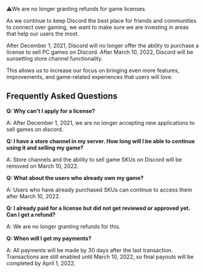 <p class="callout">⚠️We are no longer granting refunds for game licenses</p>
<p>As we continue to keep Discord the best place for friends and communities to connect over gaming, we want to make sure we are investing in areas that help our users the most.</p>
<p>After December 1, 2021, Discord will no longer offer the ability to purchase a license to sell PC games on Discord. After March 10, 2022, Discord will be sunsetting store channel functionality.</p>
<p>This allows us to increase our focus on bringing even more features, improvements, and game-related experiences that users will love.</p>
<h2>Frequently Asked Questions</h2>
<p><span class="wysiwyg-font-size-large"><strong>Q: Why can't I apply for a license?</strong></span></p>
<p>A: After December 1, 2021, we are no longer accepting new applications to sell games on discord.</p>
<p><span class="wysiwyg-font-size-large"><strong>Q: I have a store channel in my server. How long will I be able to continue using it and selling my game?</strong></span></p>
<p>A: Store channels and the ability to sell game SKUs on Discord will be removed on March 10, 2022.</p>
<p><span class="wysiwyg-font-size-large"><strong>Q: What about the users who already own my game?</strong></span></p>
<p>A: Users who have already purchased SKUs can continue to access them after March 10, 2022.</p>
<p><span class="wysiwyg-font-size-large"><strong>Q: I already paid for a license but did not get reviewed or approved yet. Can I get a refund?</strong></span></p>
<p>A: We are no longer granting refunds for this.</p>
<p><span class="wysiwyg-font-size-large"><strong>Q: When will I get my payments?</strong></span></p>
<p>A: All payments will be made by 30 days after the last transaction. Transactions are still enabled until March 10, 2022, so final payouts will be completed by April 1, 2022.</p>